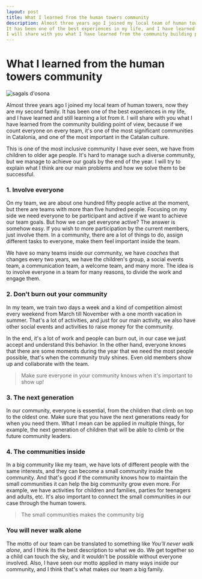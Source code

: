 ```yaml
---
layout: post
title: What I learned from the human towers community
description: Almost three years ago I joined my local team of human towers, now they are my second family.
It has been one of the best experiences in my life, and I have learned and still learning a lot from it.
I will share with you what I have learned from the community building point of view, because if we count everyone on every team, it's one of the most significant communities in Catalonia, and one of the most important in the Catalan culture.
---
```


# What I learned from the human towers community

![sagals d'osona](https://scontent-mad1-1.xx.fbcdn.net/v/t1.0-9/45739859_1885232114923233_3118958963492651008_o.jpg?_nc_cat=107&_nc_ht=scontent-mad1-1.xx&oh=b55027b3b31d8fe76b330e539b650a0b&oe=5D1E4C3D)

Almost three years ago I joined my local team of human towers, now they are my second family.
It has been one of the best experiences in my life, and I have learned and still learning a lot from it.
I will share with you what I have learned from the community building point of view, because if we count everyone on every team, it's one of the most significant communities in Catalonia, and one of the most important in the Catalan culture.

This is one of the most inclusive community I have ever seen, we have from children to older age people. It's hard to manage such a diverse community, but we manage to achieve our goals by the end of the year. I will try to explain what I think are our main problems and how we solve them to be successful.

### 1. Involve everyone

On my team, we are about one hundred fifty people active at the moment, but there are teams with more than five hundred people. Focusing on my side we need everyone to be participant and active if we want to achieve our team goals. But how we can get everyone active? The answer is somehow easy. If you wish to more participation by the current members, just involve them. In a community, there are a lot of things to do, assign different tasks to everyone, make them feel important inside the team.

We have so many teams inside our community, we have *coaches* that changes every two years, we have the children's group, a social events team, a communication team, a welcome team, and many more. The idea is to involve everyone in a team for many reasons, to divide the work and engage them.

### 2. Don't burn out your community

In my team, we train two days a week and a kind of competition almost every weekend from March till November with a one month vacation in summer. That's a lot of activities, and just for our main activity, we also have other social events and activities to raise money for the community.

In the end, it's a lot of work and people can burn out, in our case we just accept and understand this behavior. In the other hand, everyone knows that there are some moments during the year that we need the most people possible, that's when the community truly shines. Even old members show up and collaborate with the team.

> Make sure everyone in your community knows when it's important to show up!

### 3. The next generation

In our community, everyone is essential, from the children that climb on top to the oldest one. Make sure that you have the next generations ready for when you need them. What I mean can be applied in multiple things, for example, the next generation of children that will be able to climb or the future community leaders.

### 4. The communities inside

In a big community like my team, we have lots of different people with the same interests, and they can become a small community inside the community. And that's good if the community knows how to maintain the small communities it can help the big community grow even more. For example, we have activities for children and families, parties for teenagers and adults, etc. It's also important to connect the small communities in our case through the human towers.

> The small communities makes the community big

### You will never walk alone

The motto of our team can be translated to something like *You'll never walk alone*, and I think its the best description to what we do. We get together so a child can touch the sky, and it wouldn't be possible without everyone involved. Also, I have seen our motto applied in many ways inside our community, and I think that's what makes our team a big family.  
